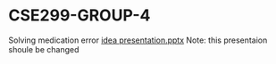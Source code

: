# CSE299-GROUP-4
Solving medication error
[idea presentation.pptx](https://github.com/rubydahossain/CSE299-GROUP-4/files/9899149/idea.presentation.pptx)
Note: this presentaion shoule be changed 
